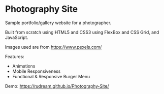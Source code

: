 # Photography Site

Sample portfolio/gallery website for a photographer.

Built from scratch using HTML5 and CSS3 using FlexBox and CSS Grid, and JavaScript.

Images used are from https://www.pexels.com/

Features:

- Animations
- Mobile Responsiveness
- Functional & Responsive Burger Menu

Demo: https://rudream.github.io/Photography-Site/
